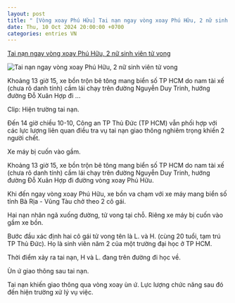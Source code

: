 ```yaml
---
layout: post
title: " [Vòng xoay Phú Hữu] Tai nạn ngay vòng xoay Phú Hữu, 2 nữ sinh viên tử vong"
date: Thu, 10 Oct 2024 20:00:00 +0700
categories: entries VN
---
```

[Tai nạn ngay vòng xoay Phú Hữu, 2 nữ sinh viên tử vong](https://nld.com.vn/tai-nan-ngay-vong-xoay-phu-huu-2-nu-sinh-vien-tu-vong-196241010142014572.htm)

![Tai nạn ngay vòng xoay Phú Hữu, 2 nữ sinh viên tử vong](https://nld.mediacdn.vn/zoom/600_315/291774122806476800/2024/10/10/img4324-1728544498866950053741-186-0-1436-2000-crop-17285447300281724519342.jpeg)

Khoảng 13 giờ 15, xe bồn trộn bê tông mang biển số TP HCM do nam tài xế (chưa rõ danh tính) cầm lái chạy trên đường Nguyễn Duy Trinh, hướng đường Đỗ Xuân Hợp đi ...

Clip: Hiện trường tai nạn.

Đến 14 giờ chiều 10-10, Công an TP Thủ Đức (TP HCM) vẫn phối hợp với các lực lượng liên quan điều tra vụ tai nạn giao thông nghiêm trọng khiến 2 người chết.

Xe máy bị cuốn vào gầm.

Khoảng 13 giờ 15, xe bồn trộn bê tông mang biển số TP HCM do nam tài xế (chưa rõ danh tính) cầm lái chạy trên đường Nguyễn Duy Trinh, hướng đường Đỗ Xuân Hợp đi đường vòng xoay Phú Hữu.

Khi đến ngay vòng xoay Phú Hữu, xe bồn va chạm với xe máy mang biển số tỉnh Bà Rịa - Vũng Tàu chở theo 2 cô gái.

Hai nạn nhân ngã xuống đường, tử vong tại chỗ. Riêng xe máy bị cuốn vào gầm xe bồn.

Bước đầu xác định hai cô gái tử vong tên là L. và H. (cùng 20 tuổi, tạm trú TP Thủ Đức). Họ là sinh viên năm 2 của một trường đại học ở TP HCM.

Thời điểm xảy ra tai nạn, H và L. đang trên đường đi học về.

Ùn ứ giao thông sau tai nạn.

Tai nạn khiến giao thông qua vòng xoay ùn ứ. Lực lượng chức năng sau đó đến hiện trường xử lý vụ việc.



